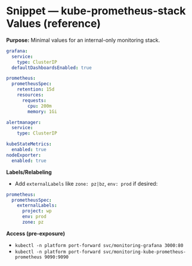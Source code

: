 # Snippet — kube-prometheus-stack Values (reference)

**Purpose:** Minimal values for an internal-only monitoring stack.

```yaml
grafana:
  service:
    type: ClusterIP
  defaultDashboardsEnabled: true

prometheus:
  prometheusSpec:
    retention: 15d
    resources:
      requests:
        cpu: 200m
        memory: 1Gi

alertmanager:
  service:
    type: ClusterIP

kubeStateMetrics:
  enabled: true
nodeExporter:
  enabled: true
```

**Labels/Relabeling**
- Add `externalLabels` like `zone: pz|bz`, `env: prod` if desired:
```yaml
prometheus:
  prometheusSpec:
    externalLabels:
      project: wp
      env: prod
      zone: pz
```

**Access (pre-exposure)**
- `kubectl -n platform port-forward svc/monitoring-grafana 3000:80`
- `kubectl -n platform port-forward svc/monitoring-kube-prometheus-prometheus 9090:9090`
